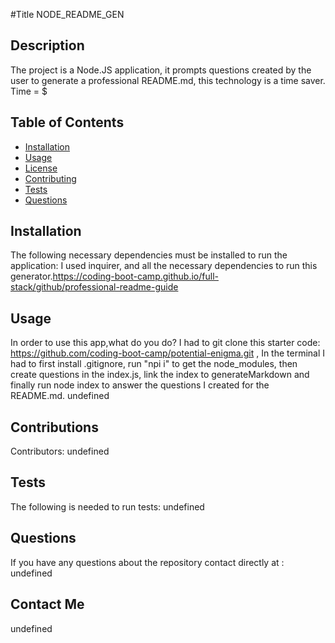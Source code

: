 #Title
   NODE_README_GEN
## Description
  The project is a Node.JS application, it prompts questions created by the user to generate a professional README.md, this technology is a time saver. Time = $
## Table of Contents
  * [Installation](#installation)
  * [Usage](#usage)
  * [License](#license)
  * [Contributing](##contributions)
  * [Tests](##test)
  * [Questions](##questions)
## Installation
  The following necessary dependencies must be installed to run the application: 
  I used inquirer, and all the necessary dependencies to run this generator.https://coding-boot-camp.github.io/full-stack/github/professional-readme-guide
  ## Usage
  In order to use this app,what do you do? I had to git clone this starter code: https://github.com/coding-boot-camp/potential-enigma.git , In the terminal I had to first install .gitignore, run "npi i" to get the node_modules, then create questions in  the index.js, link the index to generateMarkdown and finally run node index to answer the questions I created for the README.md.
  undefined
  ## Contributions
  Contributors: undefined
  ## Tests
  The following is needed to run tests: undefined
  ## Questions
  If you have any questions about the repository contact
  directly at : undefined
  ## Contact Me
  undefined

  